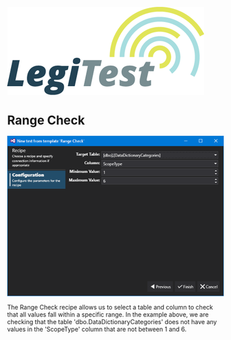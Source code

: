 ﻿![](images/_LegiTestBanner.png)

# Range Check

![](images/RangeCheck1.png)





The Range Check recipe allows us to select a table and column to check that all values fall within a specific range. In the example above, we are checking that the table 'dbo.DataDictionaryCategories' does not have any values in the 'ScopeType' column that are not between 1 and 6.